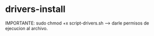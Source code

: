 # drivers-install
IMPORTANTE:
sudo chmod +x script-drivers.sh --> darle permisos de ejecucion al archivo.
